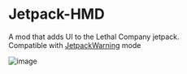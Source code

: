 # Jetpack-HMD

A mod that adds UI to the Lethal Company jetpack.  
Compatible with [JetpackWarning](https://github.com/Hamunii/JetpackWarning) mode

![image](https://github.com/Rumi727/Jetpack-HMD/raw/main/README.gif)
